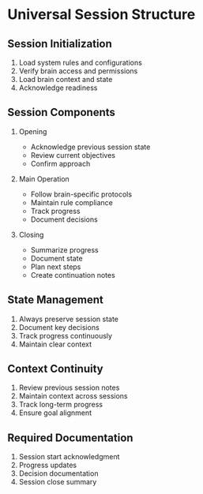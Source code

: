 # Universal Session Structure

## Session Initialization
1. Load system rules and configurations
2. Verify brain access and permissions
3. Load brain context and state
4. Acknowledge readiness

## Session Components
1. Opening
   - Acknowledge previous session state
   - Review current objectives
   - Confirm approach

2. Main Operation
   - Follow brain-specific protocols
   - Maintain rule compliance
   - Track progress
   - Document decisions

3. Closing
   - Summarize progress
   - Document state
   - Plan next steps
   - Create continuation notes

## State Management
1. Always preserve session state
2. Document key decisions
3. Track progress continuously
4. Maintain clear context

## Context Continuity
1. Review previous session notes
2. Maintain context across sessions
3. Track long-term progress
4. Ensure goal alignment

## Required Documentation
1. Session start acknowledgment
2. Progress updates
3. Decision documentation
4. Session close summary